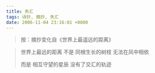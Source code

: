 ```yaml
---
title: 失汇
tags: 诗抄, 摘抄, 失汇
date: 2006-11-04 23:16:01 +0800
---
```


> 按：摘抄变化自《世界上最遥远的距离》

> 世界上最远的距离
> 不是
> 同根生长的树枝
> 无法在风中相依
>
> 而是
> 相互守望的星辰
> 没有了交汇的轨迹
